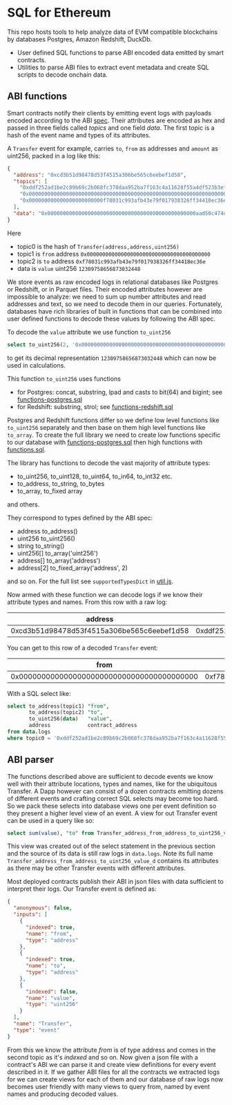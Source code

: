 # SQL for Ethereum

This repo hosts tools to help analyze data of EVM compatible blockchains
by databases Postgres, Amazon Redshift, DuckDb.

- User defined SQL functions to parse ABI encoded data emitted by smart
contracts.
- Utilities to parse ABI files to extract event metadata and create SQL
scripts to decode onchain data.

## ABI functions

Smart contracts notify their clients by emitting event logs with
payloads encoded according to the ABI
[spec](https://docs.soliditylang.org/en/develop/abi-spec.html). Their
attributes are encoded as hex and passed in three fields called *topics*
and one field *data*. The first topic is a hash of the event name and
types of its attributes.

A `Transfer` event for example, carries `to`, `from` as addresses and
`amount` as uint256, packed in a log like this:

```json
{
  "address": "0xcd3b51d98478d53f4515a306be565c6eebef1d58",
  "topics": [
    "0xddf252ad1be2c89b69c2b068fc378daa952ba7f163c4a11628f55a4df523b3ef",
    "0x0000000000000000000000000000000000000000000000000000000000000000",
    "0x000000000000000000000000f78031c993afb43e79f017938326ff34418ec36e"
  ],
  "data": "0x000000000000000000000000000000000000000000000000aad50c474db4eb50"
}
```

Here 

- topic0 is the hash of `Transfer(address,address,uint256)`
- topic1 is `from` address `0x0000000000000000000000000000000000000000`
- topic2 is `to` address `0xf78031c993afb43e79f017938326ff34418ec36e`
- data is `value` uint256 `12309758656873032448`

We store events as raw encoded logs in relational databases like
Postgres or Redshift, or in Parquet files. Their encoded attributes
however are impossible to analyze: we need to sum up number attributes
and read addresses and text, so we need to decode them in our queries.
Fortunately, databases have rich libraries of built in functions that
can be combined into user defined functions to decode these values by
following the ABI spec.

To decode the `value` attribute we use function `to_uint256`

```sql
select to_uint256(2, '0x000000000000000000000000000000000000000000000000aad50c474db4eb50')
```

to get its decimal representation `12309758656873032448` which can now 
be used in calculations.

This function `to_uint256` uses functions

- for Postgres: concat, substring, lpad and casts to bit(64) and bigint;
  see [functions-postgres.sql](./functions-postgres.sql)
- for Redshift: substring, strol; see
  [functions-redshift.sql](./functions-redshift.sql)
  
Postgres and Redshift functions differ so we define low level functions
like `to_uint256` separately and then base on them high level functions
like `to_array`. To create the full library we need to create low
functions specific to our database with
[functions-postgres.sql](./functions-postgres.sql) then high functions
with [functions.sql](./functions.sql).

The library has functions to decode the vast majority of attribute
types:

- to_uint256, to_uint128, to_uint64, to_in64, to_int32 etc.
- to_address, to_string, to_bytes
- to_array, to_fixed array

and others.

They correspond to types defined by the ABI spec:

- address to_address()
- uint256 to_uint256()
- string to_string()
- uint256[] to_array('uint256')
- address[] to_array('address')
- address[2] to_fixed_array('address', 2)

and so on. For the full list see `supportedTypesDict` in
[util.js](./util.js).

Now armed with these function we can decode logs if we know their
attribute types and names. From this row with a raw log:

| address                                    | topic0                                                             | topic1                                                             | topic2                                                             | topic3 | data                                                               | block_hash                                                         | block_number | transaction_hash                                                   | transaction_index | log_index | transaction_log_index | removed | block_timestamp |
|--------------------------------------------|--------------------------------------------------------------------|--------------------------------------------------------------------|--------------------------------------------------------------------|--------|--------------------------------------------------------------------|--------------------------------------------------------------------|--------------|--------------------------------------------------------------------|-------------------|-----------|-----------------------|---------|-----------------|
| 0xcd3b51d98478d53f4515a306be565c6eebef1d58 | 0xddf252ad1be2c89b69c2b068fc378daa952ba7f163c4a11628f55a4df523b3ef | 0x0000000000000000000000000000000000000000000000000000000000000000 | 0x000000000000000000000000f78031c993afb43e79f017938326ff34418ec36e |        | 0x000000000000000000000000000000000000000000000000aad50c474db4eb50 | 0x09f1e5619fcbfaa873fcf4e924b724dac6b84e0f9c02341f75c11393d586792b | 222431       | 0xf9a7cefb1ab525781aac1b0ca29bf76b90cd2f16e22ee9e91cf7d2dcae78aa08 | 6                 | 18        | 1                     | false   |                 |

You can get to this row of a decoded `Transfer` event:

| from                                       | to                                         | value                | contract_address                           |
|--------------------------------------------|--------------------------------------------|----------------------|--------------------------------------------|
| 0x0000000000000000000000000000000000000000 | 0xf78031c993afb43e79f017938326ff34418ec36e | 12309758656873032448 | 0xcd3b51d98478d53f4515a306be565c6eebef1d58 |

With a SQL select like:

```sql
select to_address(topic1) "from",
       to_address(topic2) "to",
       to_uint256(data)   "value",
       address            contract_address
from data.logs
where topic0 = '0xddf252ad1be2c89b69c2b068fc378daa952ba7f163c4a11628f55a4df523b3ef';
```

## ABI parser

The functions described above are sufficient to decode events we know
well with their attribute locations, types and names, like for the
ubiquitous Transfer. A Dapp however can consist of a dozen contracts
emitting dozens of different events and crafting correct SQL selects may
become too hard. So we pack these selects into database views one per
event definition so they present a higher level view of an event. A view
for out Transfer event can be used in a query like so:

```sql
select sum(value), "to" from Transfer_address_from_address_to_uint256_value_d group by 2 order by 1 desc
```

This view was created out of the select statement in the previous
section and the source of its data is still raw logs in `data.logs`.
Note its full name `Transfer_address_from_address_to_uint256_value_d`
contains its attributes as there may be other Transfer events with
different attributes.

Most deployed contracts publish their ABI in json files with data
sufficient to interpret their logs. Our Transfer event is defined as:

```json
{
  "anonymous": false,
  "inputs": [
    {
      "indexed": true,
      "name": "from",
      "type": "address"
    },
    {
      "indexed": true,
      "name": "to",
      "type": "address"
    },
    {
      "indexed": false,
      "name": "value",
      "type": "uint256"
    }
  ],
  "name": "Transfer",
  "type": "event"
}
```

From this we know the attribute *from* is of type address and comes in
the second topic as it's *indexed* and so on. Now given a json file with
a contract's ABI we can parse it and create view definitions for every
event described in it. If we gather ABI files for all the contracts we
extracted logs for we can create views for each of them and our database
of raw logs now becomes user friendly with many views to query from,
named by event names and producing decoded values.




